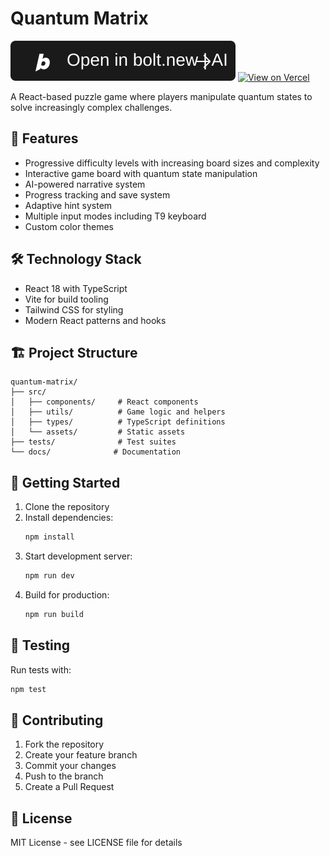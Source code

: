 # Quantum Matrix

[![Open in Bolt](assets/open_in_bolt.svg)](https://bolt.new/github.com/Corey-T1000/Quantum-Flip)
[![View on Vercel](https://img.shields.io/badge/View%20on-Vercel-%23000000?style=flat&logo=vercel)](https://quantum-flip.vercel.app)

A React-based puzzle game where players manipulate quantum states to solve increasingly complex challenges.

## 🚀 Features

- Progressive difficulty levels with increasing board sizes and complexity
- Interactive game board with quantum state manipulation
- AI-powered narrative system
- Progress tracking and save system
- Adaptive hint system
- Multiple input modes including T9 keyboard
- Custom color themes

## 🛠️ Technology Stack

- React 18 with TypeScript
- Vite for build tooling
- Tailwind CSS for styling
- Modern React patterns and hooks

## 🏗️ Project Structure

```
quantum-matrix/
├── src/
│   ├── components/     # React components
│   ├── utils/          # Game logic and helpers
│   ├── types/          # TypeScript definitions
│   └── assets/         # Static assets
├── tests/              # Test suites
└── docs/              # Documentation
```

## 🚦 Getting Started

1. Clone the repository
2. Install dependencies:
   ```bash
   npm install
   ```
3. Start development server:
   ```bash
   npm run dev
   ```
4. Build for production:
   ```bash
   npm run build
   ```

## 🧪 Testing

Run tests with:
```bash
npm test
```

## 📝 Contributing

1. Fork the repository
2. Create your feature branch
3. Commit your changes
4. Push to the branch
5. Create a Pull Request

## 📜 License

MIT License - see LICENSE file for details
